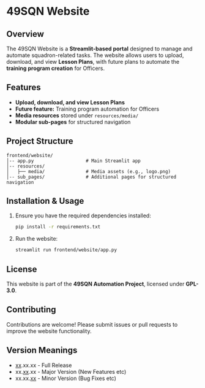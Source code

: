 # 49SQN Website

## Overview
The 49SQN Website is a **Streamlit-based portal** designed to manage and automate squadron-related tasks. The website allows users to upload, download, and view **Lesson Plans**, with future plans to automate the **training program creation** for Officers.

## Features
- **Upload, download, and view Lesson Plans**
- **Future feature:** Training program automation for Officers
- **Media resources** stored under `resources/media/`
- **Modular sub-pages** for structured navigation

## Project Structure
```
frontend/website/
│-- app.py                   # Main Streamlit app
│-- resources/
│   ├── media/               # Media assets (e.g., logo.png)
│-- sub_pages/               # Additional pages for structured navigation
```

## Installation & Usage
1. Ensure you have the required dependencies installed:
   ```bash
   pip install -r requirements.txt
   ```
2. Run the website:
   ```bash
   streamlit run frontend/website/app.py
   ```

## License
This website is part of the **49SQN Automation Project**, licensed under **GPL-3.0**.

## Contributing
Contributions are welcome! Please submit issues or pull requests to improve the website functionality.

## Version Meanings
- <ins>xx</ins>.xx.xx - Full Release
- xx.<ins>xx</ins>.xx - Major Version (New Features etc)
- xx.xx.<ins>xx</ins>  - Minor Version (Bug Fixes etc)